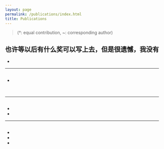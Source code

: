 ```yaml
---
layout: page
permalink: /publications/index.html
title: Publications
---
```


> (†: equal contribution, ~: corresponding author)

## 也许等以后有什么奖可以写上去，但是很遗憾，我没有

- 
  <br>

---

## 

- 



<br>

---

##
- 

- 
  <br>

---

## 

- 

- 

-
  <br>
